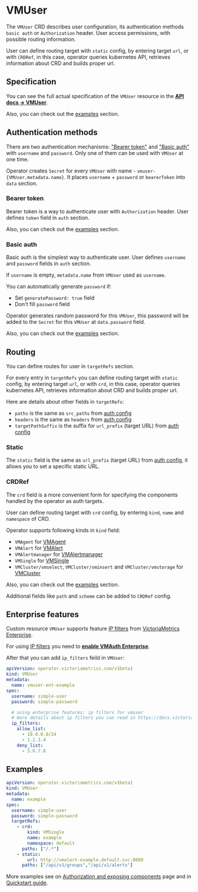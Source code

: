 # VMUser

The `VMUser` CRD describes user configuration, its authentication methods `basic auth` or `Authorization` header. 
User access permissions, with possible routing information.

User can define routing target with `static` config, by entering target `url`, or with `CRDRef`, in this case, 
operator queries kubernetes API, retrieves information about CRD and builds proper url.

## Specification

You can see the full actual specification of the `VMUser` resource in
the **[API docs -> VMUser](https://docs.victoriametrics.com/operator/api.html#vmuser)**.

Also, you can check out the [examples](#examples) section.

## Authentication methods

There are two authentication mechanisms: ["Bearer token"](#bearer-token) and ["Basic auth"](#basic-auth) with `username` and `password`. 
Only one of them can be used with `VMUser` at one time.

Operator creates `Secret` for every `VMUser` with name - `vmuser-{VMUser.metadata.name}`.
It places `username` + `password` or `bearerToken` into `data` section.

### Bearer token

Bearer token is a way to authenticate user with `Authorization` header. 
User defines `token` field in `auth` section.

Also, you can check out the [examples](#examples) section.

### Basic auth

Basic auth is the simplest way to authenticate user. User defines `username` and `password` fields in `auth` section.

If `username` is empty, `metadata.name` from `VMUser` used as `username`.

You can automatically generate `password` if:
- Set `generatePassword: true` field
- Don't fill `password` field

Operator generates random password for this `VMUser`, 
this password will be added to the `Secret` for this `VMUser` at `data.password` field.

Also, you can check out the [examples](#examples) section.

## Routing

You can define routes for user in `targetRefs` section. 

For every entry in `targetRefs` you can define routing target with `static` config, by entering target `url`, 
or with `crd`, in this case, operator queries kubernetes API, retrieves information about CRD and builds proper url.

Here are details about other fields in `targetRefs`:

- `paths` is the same as `src_paths` from [auth config](https://docs.victoriametrics.com/vmauth.html#auth-config)
- `headers` is the same as `headers` from [auth config](https://docs.victoriametrics.com/vmauth.html#auth-config)
- `targetPathSuffix` is the suffix for `url_prefix` (target URL) from [auth config](https://docs.victoriametrics.com/vmauth.html#auth-config)

### Static

The `static` field is the same as `url_prefix` (target URL) from [auth config](https://docs.victoriametrics.com/vmauth.html#auth-config),
it allows you to set a specific static URL.

### CRDRef

The `crd` field is a more convenient form for specifying the components handled by the operator as auth targets.

User can define routing target with `crd` config, by entering `kind`, `name` and `namespace` of CRD.

Operator supports following kinds in `kind` field:

- `VMAgent` for [VMAgent](https://docs.victoriametrics.com/operator/resources/vmagent.html)
- `VMAlert` for [VMAlert](https://docs.victoriametrics.com/operator/resources/vmalert.html)
- `VMAlertmanager` for [VMAlertmanager](https://docs.victoriametrics.com/operator/resources/vmalertmanager.html)
- `VMSingle` for [VMSingle](https://docs.victoriametrics.com/operator/resources/vmsingle.html)
- `VMCluster/vmselect`, `VMCluster/vminsert` and `VMCluster/vmstorage` for [VMCluster](https://docs.victoriametrics.com/operator/resources/vmcluster.html)

Also, you can check out the [examples](#examples) section.

Additional fields like `path` and `scheme` can be added to `CRDRef` config.

## Enterprise features

Custom resource `VMUser` supports feature [IP filters](https://docs.victoriametrics.com/vmauth.html#ip-filters) 
from [VictoriaMetrics Enterprise](https://docs.victoriametrics.com/enterprise.html#victoriametrics-enterprise).

For using [IP filters](https://docs.victoriametrics.com/vmauth.html#ip-filters) 
you need to **[enable VMAuth Enterprise](https://docs.victoriametrics.com/operator/resources/vmauth.html#enterprise-features)**.

After that you can add `ip_filters` feild in `VMUser`:

```yaml
apiVersion: operator.victoriametrics.com/v1beta1
kind: VMUser
metadata:
  name: vmuser-ent-example
spec:
  username: simple-user
  password: simple-password

  # using enterprise features: ip filters for vmuser
  # more details about ip filters you can read in https://docs.victoriametrics.com/vmuser.html#enterprise-features
  ip_filters:
    allow_list:
      - 10.0.0.0/24
      - 1.2.3.4
    deny_list:
      - 5.6.7.8
```

## Examples

```yaml
apiVersion: operator.victoriametrics.com/v1beta1
kind: VMUser
metadata:
  name: example
spec:
  username: simple-user
  password: simple-password
  targetRefs:
    - crd:
        kind: VMSingle
        name: example
        namespace: default
      paths: ["/.*"]
    - static:
        url: http://vmalert-example.default.svc:8080
      paths: ["/api/v1/groups","/api/v1/alerts"]
```

More examples see on [Authorization and exposing components](https://docs.victoriametrics.com/operator/auth.html) page
and in [Quickstart guide](https://docs.victoriametrics.com/operator/quickstart.html#vmuser).
